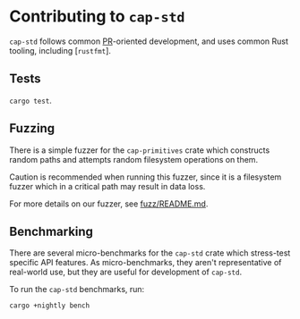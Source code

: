 # Contributing to `cap-std`

`cap-std` follows common [PR]-oriented development, and uses common Rust tooling,
including [`rustfmt`].

[PR]: https://docs.github.com/en/github/collaborating-with-issues-and-pull-requests/about-pull-requests
[rustfmt]: https://github.com/rust-lang/rustfmt#quick-start

## Tests

`cargo test`.

## Fuzzing

There is a simple fuzzer for the `cap-primitives` crate which constructs
random paths and attempts random filesystem operations on them.

Caution is recommended when running this fuzzer, since it is a filesystem
fuzzer which in a critical path may result in data loss.

For more details on our fuzzer, see [fuzz/README.md].

[fuzz/README.md]: https://github.com/bytecodealliance/cap-std/blob/main/fuzz/README.md

## Benchmarking

There are several micro-benchmarks for the `cap-std` crate which stress-test
specific API features. As micro-benchmarks, they aren't representative of
real-world use, but they are useful for development of `cap-std`.

To run the `cap-std` benchmarks, run:

```
cargo +nightly bench
```
